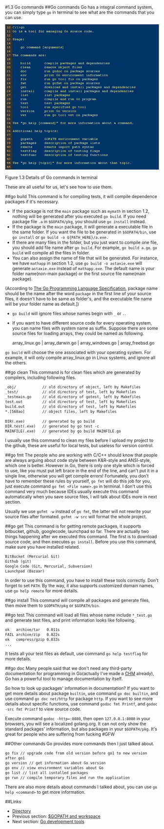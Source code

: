 #1.3 Go commands
##Go commands
Go has a integral command system, you can simply type `go` in terminal to see what are the commands that you can use.

![](images/1.3.go.png?raw=true)

Figure 1.3 Details of Go commands in terminal

These are all useful for us, let's see how to use them.

##go build
This command is for compiling tests, it will compile dependence packages if it's necessary.

- If the package is not the `main` package such as `mymath` in section 1.2, nothing will be generated after you executed `go build`. If you need package file `.a` in `$GOPATH/pkg`, you should use `go install` instead.
- If the package is the `main` package, it will generate a executable file in the same folder. If you want the file to be generated in `$GOPATH/bin`, use `go install` or `go build -o ${PATH_HERE}/a.exe.`
- If there are many files in the folder, but you just want to compile one file, you should add file name after `go build`. For example, `go build a.go`. `go build` will compile all the files in folder.
- You can also assign the name of file that will be generated. For instance, we have `mathapp` in section 1.2, use `go build -o astaxie.exe` will generate `astaxie.exe` instead of `mathapp.exe`. The default name is your folder name(non-main package) or the first source file name(main package).

(According to [The Go Programming Language Specification](https://golang.org/ref/spec), package name should be the name after the word `package` in the first line of your source files, it doesn't have to be same as folder's, and the executable file name will be your folder name as default.]) 

- `go build` will ignore files whose names begin with `_` or `.`.
- If you want to have different source code for every operating system, you can name files with system name as suffix. Suppose there are some source files for loading arrays, they could be named as following.
	
	array_linux.go | array_darwin.go | array_windows.go | array_freebsd.go
	
`go build` will choose the one associated with your operating system. For example, it will only compile array_linux.go in Linux systems, and ignore all the others.

##go clean
This command is for clean files which are generated by compilers, including following files. 
	
	_obj/            // old directory of object, left by Makefiles
	_test/           // old directory of test, left by Makefiles
	_testmain.go     // old directory of gotest, left by Makefiles
	test.out         // old directory of test, left by Makefiles
	build.out        // old directory of test, left by Makefiles
	*.[568ao]        // object files, left by Makefiles

	DIR(.exe)        // generated by go build
	DIR.test(.exe)   // generated by go test -c
	MAINFILE(.exe)   // generated by go build MAINFILE.go
	
I usually use this command to clean my files before I upload my project to the github, these are useful for local tests, but useless for version control.

##go fmt
The people who are working with C/C++ should know that people are always arguing about code style between K&R-style and ANSI-style, which one is better. However in Go, there is only one style which is forced to use, like you must put left brace in the end of the line, and can't put it in a single line, otherwise you will get compile errors! Fortunately, you don't have to remember these rules by yourself, `go fmt` will do this job for you, just execute command `go fmt <File name>.go` in terminal. I don't use this command very much because IDEs usually execute this command automatically when you save source files, I will talk about IDEs more in next section.

Usually we use `gofmt -w` instead of `go fmt`, the latter will not rewrite your source files after formated. `gofmt -w src` will format the whole project.

##go get
This command is for getting remote packages, it supports bitbucket, github, googlecode, launchpad so far. There are actually two things happening after we executed this command. The first is to download source code, and then executes `go install`. Before you use this command, make sure you have installed related.

	BitBucket (Mercurial Git)
	Github (git)
	Google Code (Git, Mercurial, Subversion)
	Launchpad (Bazaar)
	
In order to use this command, you have to install these tools correctly. Don't forget to set `PATH`. By the way, it also supports customized domain names, use `go help remote` for more details.

##go install
This command will compile all packages and generate files, then move them to `$GOPATH/pkg` or `$GOPATH/bin`.

##go test
This command will load all files whose name include `*_test.go` and generate test files, and print information looks like following.

	ok   archive/tar   0.011s
	FAIL archive/zip   0.022s
	ok   compress/gzip 0.033s
	...
	
It tests all your test files as default, use command `go help testflag` for more details.

##go doc
Many people said that we don't need any third-party documentation for programming in Go(actually I've made a [CHM](https://github.com/astaxie/godoc) already), Go has a powerful tool to manage documentation by itself.

So how to look up packages' information in documentation? If you want to get more details about package `builtin`, use command `go doc builtin`, and use command `go doc net/http` for package `http`. If you want to see more details about specific functions, use command `godoc fmt Printf`, and `godoc -src fmt Printf` to view source code.

Execute command `godoc -http=:8080`, then open `127.0.0.1:8080` in your browsers, you will see a localized golang.org. It can not only show the standard packages' information, but also packages in your `$GOPATH/pkg`. It's great for people who are suffering from fucking
#GFW

##Other commands
Go provides more commands then I just talked about.

	go fix // upgrade code from old version before go1 to new version after go1
	go version // get information about Go version
	go env // view environment variables about Go
	go list // list all isntalled packages
	go run // compile temporary files and run the application
	
There are also more details about commands I talked about, you can use `go help <command>` to get more information.

##Links
- [Directory](preface.md)
- Previous section: [$GOPATH and workspace](01.2.md)
- Next section: [Go development tools](01.4.md)